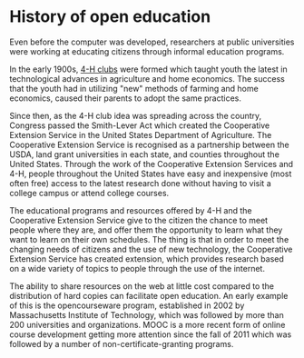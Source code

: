 # History of open education

Even before the computer was developed, researchers at public universities were working at educating citizens through informal education programs. 

In the early 1900s, [4-H clubs](https://4-h.org/) were formed which taught youth the latest in technological advances in agriculture and home economics. The success that the youth had in utilizing "new" methods of farming and home economics, caused their parents to adopt the same practices.

Since then, as the 4-H club idea was spreading across the country, Congress passed the Smith-Lever Act which created the Cooperative Extension Service in the United States Department of Agriculture. The Cooperative Extension Service is recognised as a partnership between the USDA, land grant universities in each state, and counties throughout the United States. Through the work of the Cooperative Extension Services and 4-H, people throughout the United States have easy and inexpensive (most often free) access to the latest research done without having to visit a college campus or attend college courses. 

The educational programs and resources offered by 4-H and the Cooperative Extension Service give to the citizen the chance to meet people where they are, and offer them the opportunity to learn what they want to learn on their own schedules. The thing is that in order to meet the changing needs of citizens and the use of new technology, the Cooperative Extension Service has created extension, which provides research based on a wide variety of topics to people through the use of the internet.

The ability to share resources on the web at little cost compared to the distribution of hard copies can facilitate open education. An early example of this is the opencourseware program, established in 2002 by Massachusetts Institute of Technology, which was followed by more than 200 universities and organizations. MOOC is a more recent form of online course development getting more attention since the fall of 2011 which was followed by a number of non-certificate-granting programs.
